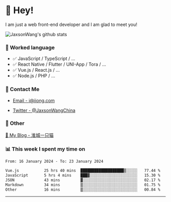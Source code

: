 # 👋 Hey!

I am just a web front-end developer and I am glad to meet you!

![JaxsonWang's github stats](https://github-readme-stats.vercel.app/api?username=JaxsonWang&&show_icons=true&&title_color=1abc9c&&icon_color=1abc9c)


### 📝 Worked language

- ✅ JavaScript / TypeScript / ...
- ✅ React Native / Flutter / UNI-App / Tora / ...
- ✅ Vue.js / React.js / ...
- ✅ Node.js / PHP / ...

### 📮 Contact Me

- [Email - i@iiong.com](mailto:i@iiong.com)

- [Twitter - @JaxsonWangChina](https://twitter.com/JaxsonWangChina)

### 🤪 Other

[📌 My Blog - 淮城一只猫](https://iiong.com)

### 📊 This week I spent my time on

<!--START_SECTION:waka-->

```txt
From: 16 January 2024 - To: 23 January 2024

Vue.js           25 hrs 40 mins  ███████████████████▒░░░░░   77.44 %
JavaScript       5 hrs 4 mins    ███▓░░░░░░░░░░░░░░░░░░░░░   15.30 %
JSON             43 mins         ▓░░░░░░░░░░░░░░░░░░░░░░░░   02.17 %
Markdown         34 mins         ▒░░░░░░░░░░░░░░░░░░░░░░░░   01.75 %
Other            16 mins         ▒░░░░░░░░░░░░░░░░░░░░░░░░   00.84 %
```

<!--END_SECTION:waka-->

---
